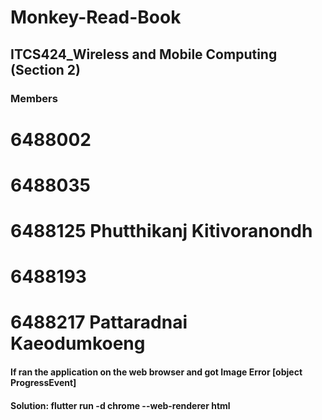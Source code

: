 # Monkey-Read-Book
## ITCS424_Wireless and Mobile Computing (Section 2)
### Members
# 6488002
# 6488035
# 6488125 Phutthikanj Kitivoranondh
# 6488193
# 6488217 Pattaradnai Kaeodumkoeng
#### If ran the application on the web browser and got Image Error [object ProgressEvent]
#### Solution: flutter run -d chrome --web-renderer html
